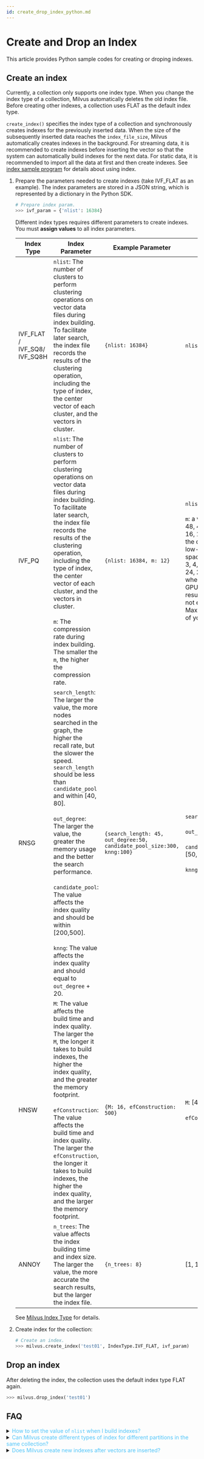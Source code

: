 ```yaml
---
id: create_drop_index_python.md
---
```


# Create and Drop an Index

This article provides Python sample codes for creating or droping indexes.

## Create an index

Currently, a collection only supports one index type. When you change the index type of a collection, Milvus automatically deletes the old index file. Before creating other indexes, a collection uses FLAT as the default index type.

<div class="alert note">
<code>create_index()</code> specifies the index type of a collection and synchronously creates indexes for the previously inserted data. When the size of the subsequently inserted data reaches the <code>index_file_size</code>, Milvus automatically creates indexes in the background. For streaming data, it is recommended to create indexes before inserting the vector so that the system can automatically build indexes for the next data. For static data, it is recommended to import all the data at first and then create indexes. See <a href="https://github.com/milvus-io/pymilvus/tree/master/examples/indexes">index sample program</a> for details about using index.
</div>

1. Prepare the parameters needed to create indexes (take IVF_FLAT as an example). The index parameters are stored in a JSON string, which is represented by a dictionary in the Python SDK.

   ```python
   # Prepare index param.
   >>> ivf_param = {'nlist': 16384}
   ```

   <div class="alert note">
   Different index types requires different parameters to create indexes. You must <b>assign values</b> to all index parameters.
   </div>

   | Index Type | Index Parameter | Example Parameter | Range |
   | ---------- | --------------- | ----------------- | ----- |
   | IVF\_FLAT / IVF\_SQ8/ IVF\_SQ8H | `nlist`: The number of clusters to perform clustering operations on vector data files during index building. To facilitate later search, the index file records the results of the clustering operation, including the type of index, the center vector of each cluster, and the vectors in cluster.  | `{nlist: 16384}` | `nlist`: [1, 65536] |
   | IVF\_PQ                           | `nlist`: The number of clusters to perform clustering operations on vector data files during index building. To facilitate later search, the index file records the results of the clustering operation, including the type of index, the center vector of each cluster, and the vectors in cluster. </br></br> `m`: The compression rate during index building. The smaller the `m`, the higher the compression rate.  | `{nlist: 16384, m: 12}` | `nlist`: [1, 65536] </br></br> `m`: a value in {96, 64, 56, 48, 40, 32, 28, 24, 20, 16, 12, 8, 4, 3, 2, 1}, and the dimensions of the low-dimensional vector space must be in {1, 2, 3, 4, 6, 8, 10, 12, 16, 20, 24, 28, 32}. Besides, when computing with GPU, ensure that the result of m x 1024 does not exceed MaxSharedMemPerBlock of your graphics card.                                |
   | RNSG                             | `search_length`: The larger the value, the more nodes searched in the graph, the higher the recall rate, but the slower the speed. `search_length` should be less than `candidate_pool` and within [40, 80].</br></br> `out_degree`: The larger the value, the greater the memory usage and the better the search performance.</br></br> `candidate_pool`: The value affects the index quality and should be within [200,500].</br></br> `knng`: The value affects the index quality and should equal to `out_degree` + 20. | `{search_length: 45, out_degree:50, candidate_pool_size:300, knng:100}` | `search_length`: [10, 300]</br></br>`out_degree`: [5, 300]</br></br>`candidate_pool_size`: [50, 1000]</br></br>`knng`: [5, 300] |
   | HNSW                            | `M`: The value affects the build time and index quality. The larger the `M`, the longer it takes to build indexes, the higher the index quality, and the greater the memory footprint.</br></br> `efConstruction`: The value affects the build time and index quality. The larger the `efConstruction`, the longer it takes to build indexes, the higher the index quality, and the larger the memory footprint.                                                | `{M: 16, efConstruction: 500}`                                           | `M`: [4, 64]</br></br>`efConstruction`: [8, 512]                                                                                         |
   | ANNOY                           | `n_trees`: The value affects the index building time and index size. The larger the value, the more accurate the search results, but the larger the index file.                | `{n_trees: 8}`                                                      | [1, 1024]                       |

   See [Milvus Index Type](index.md) for details.

2. Create index for the collection:

   ```python
   # Create an index.
   >>> milvus.create_index('test01', IndexType.IVF_FLAT, ivf_param)
   ```

## Drop an index

After deleting the index, the collection uses the default index type FLAT again.

```python
>>> milvus.drop_index('test01')
```

## FAQ

<details>
<summary><font color="#4fc4f9">How to set the value of <code>nlist</code> when I build indexes?</font></summary>
{{fragments/faq_set_nlist.md}}
</details>
<details>
<summary><font color="#4fc4f9">Can Milvus create different types of index for different partitions in the same collection?</font></summary>
{{fragments/faq_collection_different_index.md}}
</details>
<details>
<summary><font color="#4fc4f9">Does Milvus create new indexes after vectors are inserted?</font></summary>
{{fragments/faq_create_index_after_insertion.md}}
</details>

